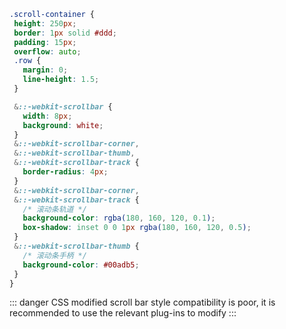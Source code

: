  <scrollTemp/>

 ```scss
 .scroll-container {
  height: 250px;
  border: 1px solid #ddd;
  padding: 15px;
  overflow: auto;
  .row {
    margin: 0;
    line-height: 1.5;
  }

  &::-webkit-scrollbar {
    width: 8px;
    background: white;
  }
  &::-webkit-scrollbar-corner,
  &::-webkit-scrollbar-thumb,
  &::-webkit-scrollbar-track {
    border-radius: 4px;
  }
  &::-webkit-scrollbar-corner,
  &::-webkit-scrollbar-track {
    /* 滚动条轨道 */
    background-color: rgba(180, 160, 120, 0.1);
    box-shadow: inset 0 0 1px rgba(180, 160, 120, 0.5);
  }
  &::-webkit-scrollbar-thumb {
    /* 滚动条手柄 */
    background-color: #00adb5;
  }
}
 ```

::: danger
CSS modified scroll bar style compatibility is poor, it is recommended to use the relevant plug-ins to modify
:::

